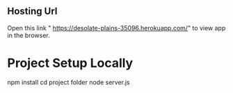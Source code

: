 ## Hosting Url

Open this link " https://desolate-plains-35096.herokuapp.com/" to view app in the browser.

# Project Setup Locally

npm install
cd project folder
node server.js
